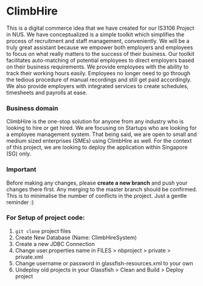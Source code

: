 # ClimbHire
This is a digital commerce idea that we have created for our IS3106 Project in NUS. We have conceptualized is a simple toolkit which simplifies the process of recruitment and staff management, conveniently. We will be a truly great assistant because we empower both employers and employees to focus on what really matters to the success of their business. Our toolkit facilitates auto-matching of potential employees to direct employers based on their business requirements. We provide employees with the ability to track their working hours easily. Employees no longer need to go through the tedious procedure of manual recordings and still get paid accordingly. We also provide employers with integrated services to create schedules, timesheets and payrolls at ease.

### Business domain
ClimbHire is the one-stop solution for anyone from any industry who is looking to hire or get hired. We are focusing on Startups who are looking for a employee management system. That being said, we are open to small and medium sized enterprises (SMEs) using ClimbHire as well. For the context of this project, we are looking to deploy the application within Singapore (SG) only.

### Important
Before making any changes, please **create a new branch** and push your changes there first. Any merging to the master branch should be confirmed. This is to minimalise the number of conflicts in the project. Just a gentle reminder :)

### For Setup of project code:
1) `git clone` project files  
2) Create New Database (Name: ClimbHireSystem)
3) Create a new JDBC Connection 
4) Change user.properties name in FILES > nbproject > private > private.xml
5) Change username or password in glassfish-resources.xml to your own 
6) Undeploy old projects in your Glassfish > Clean and Build > Deploy project
